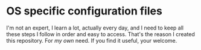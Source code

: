 # OS specific configuration files

I'm not an expert, I learn a lot, actually every day, and I need to keep all these steps I follow in order and easy to access. That's the reason I created this repository. For *my own* need. If you find it useful, your welcome.
